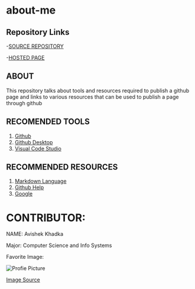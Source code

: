 # about-me

## Repository Links 

-[SOURCE REPOSITORY](https://github.com/Askay07/about-me)

-[HOSTED PAGE]()

## ABOUT 
This repository talks about tools and resources required to publish a github page and links to various resources that can be used to publish a page through github

## RECOMENDED TOOLS
1) [Github](https://github.com)
2) [Github Desktop](https://desktop.github.com)
3) [Visual Code Studio](https://code.visualstudio.com)

## RECOMMENDED RESOURCES 
1) [Markdown Language](https://www.markdownguide.org)
2) [Github Help](https://help.github.com/en/github/working-with-github-pages/configuring-a-publishing-source-for-your-github-pages-site)
3) [Google](https://www.google.com/?client=safari)

# CONTRIBUTOR: 

   NAME: Avishek Khadka
   
   Major: Computer Science and Info Systems  
   
   Favorite Image: 
   
   ![Profie Picture](https://scontent.fcou1-1.fna.fbcdn.net/v/t1.0-9/21230991_872265406273345_508326925452179400_n.jpg?_nc_cat=100&_nc_ohc=8RegoXEwpWUAX9cxcm9&_nc_ht=scontent.fcou1-1.fna&oh=554c571bd0f0a801a7c76794dd41c5c6&oe=5ECAF432)
   
   [Image Source](www.facebook.com/Askay07) 
   
   


